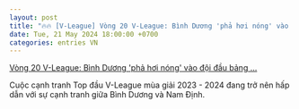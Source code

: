 ```yaml
---
layout: post
title: "🔥🔥 [V-League] Vòng 20 V-League: Bình Dương 'phả hơi nóng' vào đội đầu bảng ..."
date: Tue, 21 May 2024 18:00:00 +0700
categories: entries VN
---
```

[Vòng 20 V-League: Bình Dương 'phả hơi nóng' vào đội đầu bảng ...](https://baotintuc.vn/bong-da/vong-20-vleague-binh-duong-pha-hoi-nong-vao-doi-dau-bang-nam-dinh-20240521105231858.htm)

Cuộc cạnh tranh Top đầu V-League mùa giải 2023 - 2024 đang trở nên hấp dẫn với sự cạnh tranh giữa Bình Dương và Nam Định.

